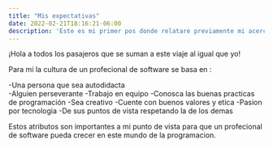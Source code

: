```yaml
---
title: "Mis expectativas"
date: 2022-02-21T18:16:21-06:00
description: 'Este es mi primer pos donde relatare previamente mi acercamiento a Backend con Node.Js de Launch X.'
---
```


¡Hola a todos los pasajeros que se suman a este viaje al igual que yo!

Para mi la cultura de un profecional de software se basa en :

-Una persona que sea autodidacta  
-Alguien perseverante
-Trabajo en equipo
-Conosca las buenas practicas de programación
-Sea creativo
-Cuente con buenos valores y etica
-Pasion por tecnologia
-De sus puntos de vista respetando la de los demas

Estos atributos son importantes a mi punto de vista para que un profecional de software pueda crecer en este mundo de la programacion.
